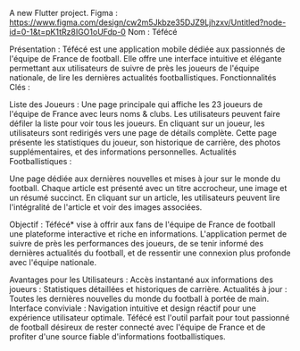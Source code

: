 
A new Flutter project. Figma : https://www.figma.com/design/cw2m5Jkbze35DJZ9Ljhzxv/Untitled?node-id=0-1&t=pK1tRz8IGO1oUFdp-0 Nom : Téfécé

Présentation : Téfécé est une application mobile dédiée aux passionnés de l'équipe de France de football. Elle offre une interface intuitive et élégante permettant aux utilisateurs de suivre de près les joueurs de l'équipe nationale, de lire les dernières actualités footballistiques. Fonctionnalités Clés :

Liste des Joueurs : Une page principale qui affiche les 23 joueurs de l'équipe de France avec leurs noms & clubs. Les utilisateurs peuvent faire défiler la liste pour voir tous les joueurs. En cliquant sur un joueur, les utilisateurs sont redirigés vers une page de détails complète. Cette page présente les statistiques du joueur, son historique de carrière, des photos supplémentaires, et des informations personnelles. Actualités Footballistiques :

Une page dédiée aux dernières nouvelles et mises à jour sur le monde du football. Chaque article est présenté avec un titre accrocheur, une image et un résumé succinct. En cliquant sur un article, les utilisateurs peuvent lire l'intégralité de l'article et voir des images associées.

Objectif : Téfécé* vise à offrir aux fans de l'équipe de France de football une plateforme interactive et riche en informations. L'application permet de suivre de près les performances des joueurs, de se tenir informé des dernières actualités du football, et de ressentir une connexion plus profonde avec l'équipe nationale.

Avantages pour les Utilisateurs : Accès instantané aux informations des joueurs : Statistiques détaillées et historiques de carrière. Actualités à jour : Toutes les dernières nouvelles du monde du football à portée de main. Interface conviviale : Navigation intuitive et design réactif pour une expérience utilisateur optimale. Téfécé est l'outil parfait pour tout passionné de football désireux de rester connecté avec l'équipe de France et de profiter d'une source fiable d'informations footballistiques.

